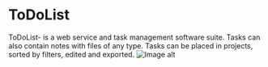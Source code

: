 # ToDoList
ToDoList- is a web service and task management software suite. Tasks can also contain notes with files of any type. Tasks can be placed in projects, sorted by filters, edited and exported.
![Image alt](https://github.com/VakhidGuliev/ToDoList/raw/Development/C:\Users\Vakhid-PK\RiderProjects\ToDoList\ToDoList\wwwroot\files/background.jpg)
